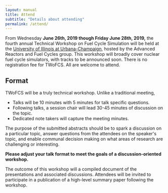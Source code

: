 ```yaml
---
layout: manual
title: Attend
subtitle: "Details about attending"
permalink: /attend/
---
```


From Wednesday **June 26th, 2019 though Friday June 28th, 2019,** the fourth annual 
Technical Workshop on Fuel Cycle Simulation will be held at the [University of 
Illinois at Urbana-Champaign](https://illinois.edu), hosted by the Advanced Reactors and Fuel Cycles 
group. This workshop will broadly cover nuclear fuel cycle simulators, with 
tracks to be announced soon. There is no registration fee for TWoFCS. All are 
welcome to attend.


## Format
TWoFCS will be a truly technical workshop. Unlike a traditional meeting,
- Talks will be 10 minutes with 5 minutes for talk specific questions.
- Following talks, a session chair will lead 30-45 minutes of discussion on the topic.
- Dedicated note takers will capture the meeting minutes.

The purpose of the submitted abstracts should be to spark a discussion on a 
particular topic, answer questions from the attendees on the speaker's topic, 
and enable communal decision making on what areas of research are challenging 
or interesting.

**Please adjust your talk format to meet the goals of a discussion-oriented workshop.**

The outcome of this workshop will a compiled document of the presentations and 
associated discussions. Attendees will be invited to participate in a 
publication of a high-level summary paper following the workshop.

